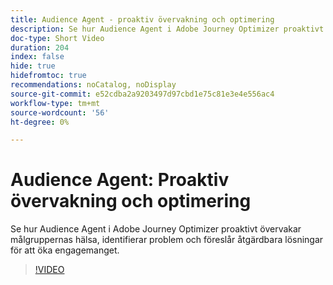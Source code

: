 ```yaml
---
title: Audience Agent - proaktiv övervakning och optimering
description: Se hur Audience Agent i Adobe Journey Optimizer proaktivt övervakar målgruppernas hälsa, identifierar problem och föreslår åtgärdbara lösningar för att öka engagemanget.
doc-type: Short Video
duration: 204
index: false
hide: true
hidefromtoc: true
recommendations: noCatalog, noDisplay
source-git-commit: e52cdba2a9203497d97cbd1e75c81e3e4e556ac4
workflow-type: tm+mt
source-wordcount: '56'
ht-degree: 0%

---
```



# Audience Agent: Proaktiv övervakning och optimering

Se hur Audience Agent i Adobe Journey Optimizer proaktivt övervakar målgruppernas hälsa, identifierar problem och föreslår åtgärdbara lösningar för att öka engagemanget.

<!-- 62_S653_3442539_203_audience-agent-proactive-monitoring-and-optimization -->
>[!VIDEO](https://video.tv.adobe.com/v/3458192/?learn=on&enablevpops=true)
